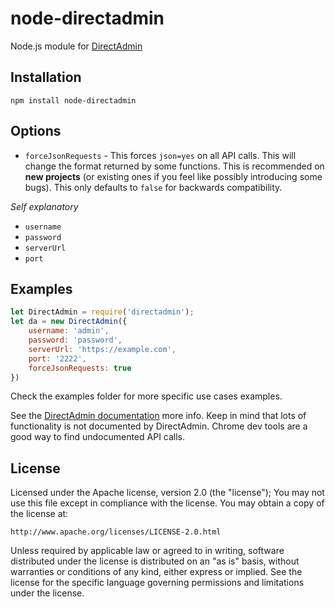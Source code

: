 # node-directadmin

Node.js module for [DirectAdmin](https://www.directadmin.com/)

## Installation

`npm install node-directadmin`

## Options
- `forceJsonRequests` - This forces `json=yes` on all API calls. This will change the format returned by some functions. This is recommended on **new projects** (or existing ones if you feel like possibly introducing some bugs). This only defaults to `false` for backwards compatibility.

_Self explanatory_
- `username`
- `password`
- `serverUrl`
- `port`

## Examples
```js
let DirectAdmin = require('directadmin');
let da = new DirectAdmin({
    username: 'admin',
    password: 'password',
    serverUrl: 'https://example.com',
    port: '2222',
    forceJsonRequests: true
})
```

Check the examples folder for more specific use cases examples.

See the [DirectAdmin documentation](https://www.directadmin.com/api.html) more info. Keep in mind that lots of functionality is not documented by DirectAdmin. Chrome dev tools are a good way to find undocumented API calls.

## License

Licensed under the Apache license, version 2.0 (the "license"); You may not use this file except in compliance with the license. You may obtain a copy of the license at:

    http://www.apache.org/licenses/LICENSE-2.0.html

Unless required by applicable law or agreed to in writing, software distributed under the license is distributed on an "as is" basis, without warranties or conditions of any kind, either express or implied. See the license for the specific language governing permissions and limitations under the license.
